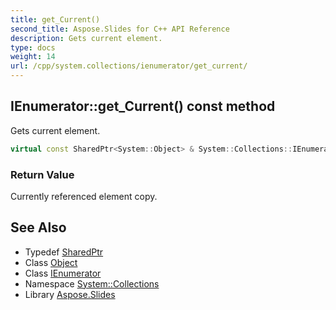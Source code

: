 ```yaml
---
title: get_Current()
second_title: Aspose.Slides for C++ API Reference
description: Gets current element.
type: docs
weight: 14
url: /cpp/system.collections/ienumerator/get_current/
---
```

## IEnumerator::get_Current() const method


Gets current element.

```cpp
virtual const SharedPtr<System::Object> & System::Collections::IEnumerator::get_Current() const =0
```


### Return Value

Currently referenced element copy.

## See Also

* Typedef [SharedPtr](../../system/sharedptr/)
* Class [Object](../../system/object/)
* Class [IEnumerator](./)
* Namespace [System::Collections](../)
* Library [Aspose.Slides](../../)